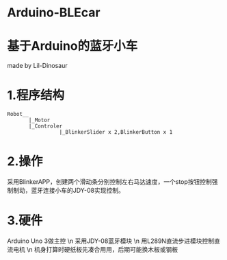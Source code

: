 # Arduino-BLEcar
# 基于Arduino的蓝牙小车
   made by Lil-Dinosaur
# 1.程序结构 
    Robot__
           |_Motor
           |_Controler
                     |_BlinkerSlider x 2,BlinkerButton x 1
                    
# 2.操作
  采用BlinkerAPP，创建两个滑动条分别控制左右马达速度，一个stop按钮控制强制制动，蓝牙连接小车的JDY-08实现控制。
  
# 3.硬件
   Arduino Uno 3做主控 \n
   采用JDY-08蓝牙模块  \n
   用L289N直流步进模块控制直流电机 \n
   机身打算时硬纸板先凑合用用，后期可能换木板或钢板

